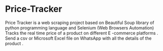 # Price-Tracker
Price Tracker is a web scraping project based on Beautiful Soup library of python programming language and Selenium (Web Browsers Automation) </br>
Tracks the real time price of a product on different E -commerce platforms .</br>
Send a csv or Microsoft Excel file on WhatsApp with all the details of the product .
